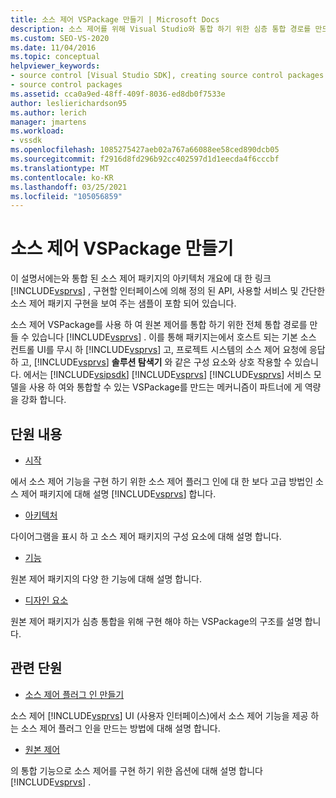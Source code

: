 ```yaml
---
title: 소스 제어 VSPackage 만들기 | Microsoft Docs
description: 소스 제어를 위해 Visual Studio와 통합 하기 위한 심층 통합 경로를 만드는 소스 제어 VSPackage를 만드는 방법에 대해 알아봅니다.
ms.custom: SEO-VS-2020
ms.date: 11/04/2016
ms.topic: conceptual
helpviewer_keywords:
- source control [Visual Studio SDK], creating source control packages
- source control packages
ms.assetid: cca0a9ed-48ff-409f-8036-ed8db0f7533e
author: leslierichardson95
ms.author: lerich
manager: jmartens
ms.workload:
- vssdk
ms.openlocfilehash: 1085275427aeb02a767a66088ee58ced890dcb05
ms.sourcegitcommit: f2916d8fd296b92cc402597d1d1eecda4f6cccbf
ms.translationtype: MT
ms.contentlocale: ko-KR
ms.lasthandoff: 03/25/2021
ms.locfileid: "105056859"
---
```

# <a name="create-a-source-control-vspackage"></a>소스 제어 VSPackage 만들기
이 설명서에는와 통합 된 소스 제어 패키지의 아키텍처 개요에 대 한 링크 [!INCLUDE[vsprvs](../../code-quality/includes/vsprvs_md.md)] , 구현할 인터페이스에 의해 정의 된 API, 사용할 서비스 및 간단한 소스 제어 패키지 구현을 보여 주는 샘플이 포함 되어 있습니다.

 소스 제어 VSPackage를 사용 하 여 원본 제어를 통합 하기 위한 전체 통합 경로를 만들 수 있습니다 [!INCLUDE[vsprvs](../../code-quality/includes/vsprvs_md.md)] . 이를 통해 패키지는에서 호스트 되는 기본 소스 컨트롤 UI를 무시 하 [!INCLUDE[vsprvs](../../code-quality/includes/vsprvs_md.md)] 고, 프로젝트 시스템의 소스 제어 요청에 응답 하 고, [!INCLUDE[vsprvs](../../code-quality/includes/vsprvs_md.md)] **솔루션 탐색기** 와 같은 구성 요소와 상호 작용할 수 있습니다. 에서는 [!INCLUDE[vsipsdk](../../extensibility/includes/vsipsdk_md.md)] [!INCLUDE[vsprvs](../../code-quality/includes/vsprvs_md.md)] [!INCLUDE[vsprvs](../../code-quality/includes/vsprvs_md.md)] 서비스 모델을 사용 하 여와 통합할 수 있는 VSPackage를 만드는 메커니즘이 파트너에 게 역량을 강화 합니다.

## <a name="in-this-section"></a>단원 내용
- [시작](../../extensibility/internals/getting-started-with-source-control-vspackages.md)

 에서 소스 제어 기능을 구현 하기 위한 소스 제어 플러그 인에 대 한 보다 고급 방법인 소스 제어 패키지에 대해 설명 [!INCLUDE[vsprvs](../../code-quality/includes/vsprvs_md.md)] 합니다.

- [아키텍처](../../extensibility/internals/source-control-vspackage-architecture.md)

 다이어그램을 표시 하 고 소스 제어 패키지의 구성 요소에 대해 설명 합니다.

- [기능](../../extensibility/internals/source-control-vspackage-features.md)

 원본 제어 패키지의 다양 한 기능에 대해 설명 합니다.

- [디자인 요소](../../extensibility/internals/source-control-vspackage-design-elements.md)

 원본 제어 패키지가 심층 통합을 위해 구현 해야 하는 VSPackage의 구조를 설명 합니다.

## <a name="related-sections"></a>관련 단원
- [소스 제어 플러그 인 만들기](../../extensibility/internals/creating-a-source-control-plug-in.md)

 소스 제어 [!INCLUDE[vsprvs](../../code-quality/includes/vsprvs_md.md)] UI (사용자 인터페이스)에서 소스 제어 기능을 제공 하는 소스 제어 플러그 인을 만드는 방법에 대해 설명 합니다.

- [원본 제어](../../extensibility/internals/source-control.md)

 의 통합 기능으로 소스 제어를 구현 하기 위한 옵션에 대해 설명 합니다 [!INCLUDE[vsprvs](../../code-quality/includes/vsprvs_md.md)] .
